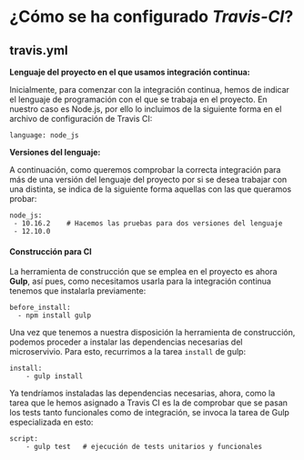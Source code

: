 # ¿Cómo se ha configurado *Travis-CI*?

## travis.yml

**Lenguaje del proyecto en el que usamos integración continua:**

Inicialmente, para comenzar con la integración continua, hemos de indicar el lenguaje de programación con el que se trabaja en el proyecto. En nuestro caso es Node.js, por ello lo incluimos de la siguiente forma en el archivo de configuración de Travis CI:

    language: node_js

**Versiones del lenguaje:**

A continuación, como queremos comprobar la correcta integración para más de una versión del lenguaje del proyecto por si se desea trabajar con una distinta, se indica de la siguiente forma aquellas con las que queramos probar:

    node_js:
     - 10.16.2    # Hacemos las pruebas para dos versiones del lenguaje 
     - 12.10.0

#### Construcción para CI

La herramienta de construcción que se emplea en el proyecto es ahora **Gulp**, así pues, como necesitamos usarla para la integración continua tenemos que instalarla previamente:

    before_install:
      - npm install gulp
  
Una vez que tenemos a nuestra disposición la herramienta de construcción, podemos proceder a instalar las dependencias necesarias del microservivio. Para esto, recurrimos a la tarea ```install``` de gulp:

    install:
        - gulp install

Ya tendríamos instaladas las dependencias necesarias, ahora, como la tarea que le hemos asignado a Travis CI es la de comprobar que se pasan los tests tanto funcionales como de integración, se invoca la tarea de Gulp especializada en esto:

    script:
        - gulp test   # ejecución de tests unitarios y funcionales




